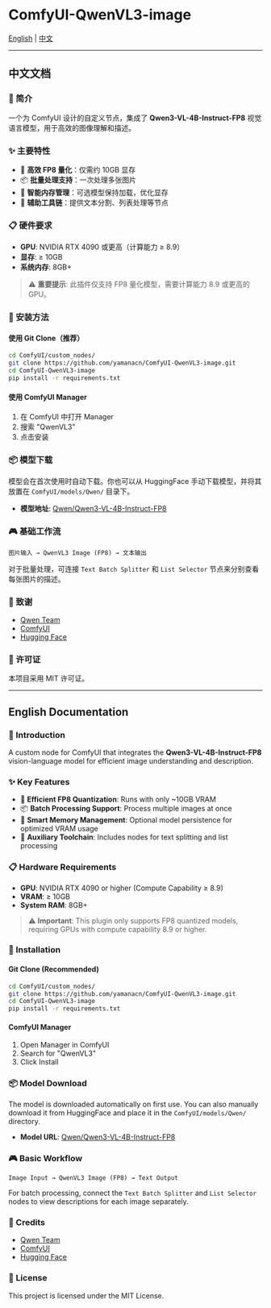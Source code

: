 # ComfyUI-QwenVL3-image

[English](#english) | [中文](#中文)

---

<a name="中文"></a>
## 中文文档

### 📖 简介

一个为 ComfyUI 设计的自定义节点，集成了 **Qwen3-VL-4B-Instruct-FP8** 视觉语言模型，用于高效的图像理解和描述。

### ✨ 主要特性

- 🚀 **高效 FP8 量化**：仅需约 10GB 显存
- 📦 **批量处理支持**：一次处理多张图片
- 💾 **智能内存管理**：可选模型保持加载，优化显存
- 🔧 **辅助工具链**：提供文本分割、列表处理等节点

### 📋 硬件要求

- **GPU**: NVIDIA RTX 4090 或更高（计算能力 ≥ 8.9）
- **显存**: ≥ 10GB
- **系统内存**: 8GB+

> ⚠️ **重要提示**: 此插件仅支持 FP8 量化模型，需要计算能力 8.9 或更高的 GPU。

### 🔧 安装方法

#### 使用 Git Clone（推荐）

```bash
cd ComfyUI/custom_nodes/
git clone https://github.com/yamanacn/ComfyUI-QwenVL3-image.git
cd ComfyUI-QwenVL3-image
pip install -r requirements.txt
```

#### 使用 ComfyUI Manager

1.  在 ComfyUI 中打开 Manager
2.  搜索 "QwenVL3"
3.  点击安装

### 📦 模型下载

模型会在首次使用时自动下载。你也可以从 HuggingFace 手动下载模型，并将其放置在 `ComfyUI/models/Qwen/` 目录下。

- **模型地址**: [Qwen/Qwen3-VL-4B-Instruct-FP8](https://huggingface.co/Qwen/Qwen3-VL-4B-Instruct-FP8)

### 🎮 基础工作流

```
图片输入 → QwenVL3 Image (FP8) → 文本输出
```

对于批量处理，可连接 `Text Batch Splitter` 和 `List Selector` 节点来分别查看每张图片的描述。

### 🙏 致谢

- [Qwen Team](https://github.com/QwenLM/Qwen)
- [ComfyUI](https://github.com/comfyanonymous/ComfyUI)
- [Hugging Face](https://huggingface.co/)

### 📄 许可证

本项目采用 MIT 许可证。

---

<a name="english"></a>
## English Documentation

### 📖 Introduction

A custom node for ComfyUI that integrates the **Qwen3-VL-4B-Instruct-FP8** vision-language model for efficient image understanding and description.

### ✨ Key Features

- 🚀 **Efficient FP8 Quantization**: Runs with only ~10GB VRAM
- 📦 **Batch Processing Support**: Process multiple images at once
- 💾 **Smart Memory Management**: Optional model persistence for optimized VRAM usage
- 🔧 **Auxiliary Toolchain**: Includes nodes for text splitting and list processing

### 📋 Hardware Requirements

- **GPU**: NVIDIA RTX 4090 or higher (Compute Capability ≥ 8.9)
- **VRAM**: ≥ 10GB
- **System RAM**: 8GB+

> ⚠️ **Important**: This plugin only supports FP8 quantized models, requiring GPUs with compute capability 8.9 or higher.

### 🔧 Installation

#### Git Clone (Recommended)

```bash
cd ComfyUI/custom_nodes/
git clone https://github.com/yamanacn/ComfyUI-QwenVL3-image.git
cd ComfyUI-QwenVL3-image
pip install -r requirements.txt
```

#### ComfyUI Manager

1.  Open Manager in ComfyUI
2.  Search for "QwenVL3"
3.  Click Install

### 📦 Model Download

The model is downloaded automatically on first use. You can also manually download it from HuggingFace and place it in the `ComfyUI/models/Qwen/` directory.

- **Model URL**: [Qwen/Qwen3-VL-4B-Instruct-FP8](https://huggingface.co/Qwen/Qwen3-VL-4B-Instruct-FP8)

### 🎮 Basic Workflow

```
Image Input → QwenVL3 Image (FP8) → Text Output
```

For batch processing, connect the `Text Batch Splitter` and `List Selector` nodes to view descriptions for each image separately.

### 🙏 Credits

- [Qwen Team](https://github.com/QwenLM/Qwen)
- [ComfyUI](https://github.com/comfyanonymous/ComfyUI)
- [Hugging Face](https://huggingface.co/)

### 📄 License

This project is licensed under the MIT License.

